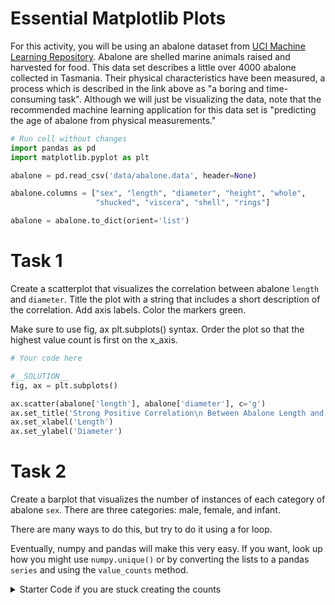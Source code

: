 # Essential Matplotlib Plots

For this activity, you will be using an abalone dataset from [UCI Machine Learning Repository](https://archive.ics.uci.edu/ml/datasets/abalone). Abalone are shelled marine animals raised and harvested for food.  This data set describes a little over 4000 abalone collected in Tasmania.  Their physical characteristics have been measured, a process which is described in the link above as "a boring and time-consuming task".  Although we will just be visualizing the data, note that the recommended machine learning application for this data set is "predicting the age of abalone from physical measurements."


```python
# Run cell without changes
import pandas as pd
import matplotlib.pyplot as plt

abalone = pd.read_csv('data/abalone.data', header=None)

abalone.columns = ["sex", "length", "diameter", "height", "whole",
                   "shucked", "viscera", "shell", "rings"]

abalone = abalone.to_dict(orient='list')
```

# Task 1

Create a scatterplot that visualizes the correlation between abalone `length` and `diameter`.  Title the plot with a string that includes a short description of the correlation.  Add axis labels.  Color the markers green. 

Make sure to use fig, ax plt.subplots() syntax. 
Order the plot so that the highest value count is first on the x_axis.


```python
# Your code here
```


```python
#__SOLUTION__
fig, ax = plt.subplots()

ax.scatter(abalone['length'], abalone['diameter'], c='g')
ax.set_title('Strong Positive Correlation\n Between Abalone Length and Diameter')
ax.set_xlabel('Length')
ax.set_ylabel('Diameter')
```

# Task 2

Create a barplot that visualizes the number of instances of each category of abalone `sex`. There are three categories: male, female, and infant. 

There are many ways to do this, but try to do it using a for loop.  

Eventually, numpy and pandas will make this very easy.  If you want, look up how you might use `numpy.unique()` or by converting the lists to a pandas `series` and using the `value_counts` method.


<details>
    <summary>
        Starter Code if you are stuck creating the counts
    </summary>

```python
    
# Either use a dictionary in the for loop    
sex_counts = {'M':0, 'F':0, 'I':0}

# Or create count variables
male_sex_count = 0
female_sex_count = 0
infant_sex_count = 0

for sex in abalone['sex']:
    if sex == _:
        pass
    elif sex == _:
        pass
    else:
        pass
```


```python
# Your code here
```


```python
#__SOLUTION__

sex_counts = {'M':0, 'F':0, 'I':0}

for sex in abalone['sex']:
    if sex == 'M':
        sex_counts['M'] += 1
    elif sex == 'F':
        sex_counts['F'] += 1
    else:
        sex_counts['I'] += 1
        
# Sort values so that plot is descending
sex_counts = {k:v for k,v in sorted(sex_counts.items(), 
                                    key=lambda x: x[1], reverse=True)}
        
fig, ax = plt.subplots()

ax.bar(sex_counts.keys(), sex_counts.values())

ax.set_title('Abalone Sex Count')
ax.set_xlabel('Sex');
```


```python
#__SOLUTION__
import pandas as pd
# Alternate answer using pandas series

sex_counts = pd.Series(abalone['sex']).value_counts()
print(sex_counts)

fig, ax = plt.subplots()

sex_counts.plot(kind='bar', ax=ax)

ax.set_title('Abalone Sex Count')
ax.set_xlabel('Sex');
```

# Task 3


Create a single plot which layers histograms on top of eachother. Create three subsets of abalone `length`, each representing a different sex.  In order to do this, you will need to iterate over two lists (`length` and `sex`) in the abalone dictionary at the same time.  Use the `zip` built in operator to do that, and use if/else logic to populate lists representing each sex.

Then plot the distributions of each sex group's `length` feature using ax.hist.  

To make the plot look better, add a label to each plot that indicates male, female, or infant.  Set the `alpha` level of the top two plots to `.5` to make them semitransparent and `bins=20`.  Call legend() off of the ax object to show the legend aligned to the label.  Give the plot a title and labels.


<details>
    <summary>
        Starter Code to help creating the length lists
    </summary>

```python
# Create empty lists to hold length of each sex
abalone_male_length = []
abalone_infant_length = []
abalone_female_length = []

# Populate lists with lengths
for sex, length in zip(abalone['sex'], abalone['length']):
    if sex == fill_in:
        pass
    elif sex == fill_in:
        pass
    else:
        pass
```


```python
# Your code here
```


```python
#__SOLUTION__

# Create empty lists to hold length of each sex
abalone_male_length = []
abalone_infant_length = []
abalone_female_length = []

# Populate lists with lengths
for sex, length in zip(abalone['sex'], abalone['length']):
    if sex == 'M':
        abalone_male_length.append(length)
    elif sex == 'F':
        abalone_female_length.append(length)
    else:
        abalone_infant_length.append(length)
        
fig, ax = plt.subplots(figsize=(10,10))

# Layer histograms to display whether they are from 
ax.hist(abalone_male_length, bins=20, label='male')
ax.hist(abalone_infant_length, bins=20, alpha=.5, label='infant')
ax.hist(abalone_female_length, bins=20, alpha=.5, label='female')

ax.set_title('Distribution of Lengths\n Separated by Sex')
ax.set_xlabel('Length (mm)')
ax.legend();
        
```

# Task 4

For the final task, create a single figure with two plots.  The figure should have 2 rows and 1 column, which you specify with the first two arguments of the subplots() method. Go ahead and make the figure bigger (10,10) using the `figsize` argument.  In row 1, plot a **histogram** of the `height` variable. In row 2, plot a **boxplot** of the `height` variable. 


```python
# Your code here
```


```python
#__SOLUTION__

fig, (ax1, ax2) = plt.subplots(2,1, figsize=(10,10), sharex=True)
ax1.hist(abalone['height'],bins=30)
ax2.boxplot(abalone['height'], vert=False, showfliers=True)
ax2.set_xlabel('Height', );
```


```python

```
